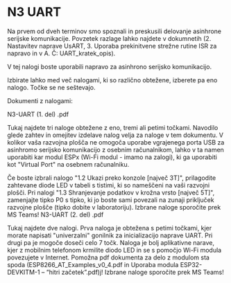 # N3 UART

Na prvem od dveh terminov smo spoznali in preskusili delovanje asinhrone serijske komunikacije. Povzetek razlage lahko najdete v dokumnetih (2. Nastavitev naprave UsART, 3. Uporaba prekinitvene strežne rutine ISR za napravo in v A. Č: UART_kratek_opis). 

V tej nalogi boste uporabili napravo za asinhrono serijsko komunikacijo. 

Izbirate lahko med več nalogami, ki so različno obtežene, izberete pa eno nalogo. Točke se ne seštevajo.  

Dokumenti z nalogami:

N3-UART (1. del) .pdf 

Tukaj najdete tri naloge obtežene z eno, tremi ali petimi točkami. Navodilo glede zahtev in omejitev izdelave nalog velja za naloge v tem dokumentu. V kolikor  vaša razvojna plošča ne omogoča uporabe vgrajenega porta USB za asinhromo serijsko komunikacijo z osebnim računalnikom, lahko v ta namen uporabiti kar modul ESPx (Wi-Fi modul - imamo na zalogi), ki ga uporabiti kot "Virtual Port" na osebnem računalniku.

Če boste izbrali nalogo "1.2 Ukazi preko konzole [največ 3T]", prilagodite zahtevane diode LED v tabeli s tistimi, ki so nameščeni na vaši razvojni plošči. 
Pri nalogi "1.3 Shranjevanje podatkov v krožna vrsto [največ 5T]", zamenjajte tipko P0 s tipko, ki jo boste sami povezali na zunaji priključek razvojne plošče (tipko dobite v laboratoriju).
Izbrane naloge sporočite prek MS Teams!
N3-UART (2. del) .pdf 

Tukaj najdete dve nalogi. 
Prva naloga je obtežena s petimi točkami, kjer morate napisati "univerzalni" gonilnik za inicializacijo naprave UART. 
Pri drugi pa je mogoče doseči celo 7 točk. Naloga je bolj aplikativne narave, kjer z mobilnim telefonom krmilite diodo LED in se s pomočjo Wi-Fi modula povezujete v Internet. Pomožna pdf dokumenta za delo z modulom sta spoda (ESP8266_AT_Examples_v0_4.pdf in Uporaba modula ESP32-DEVKITM-1 – “hitri začetek”.pdf)j!
Izbrane naloge sporočite prek MS Teams!